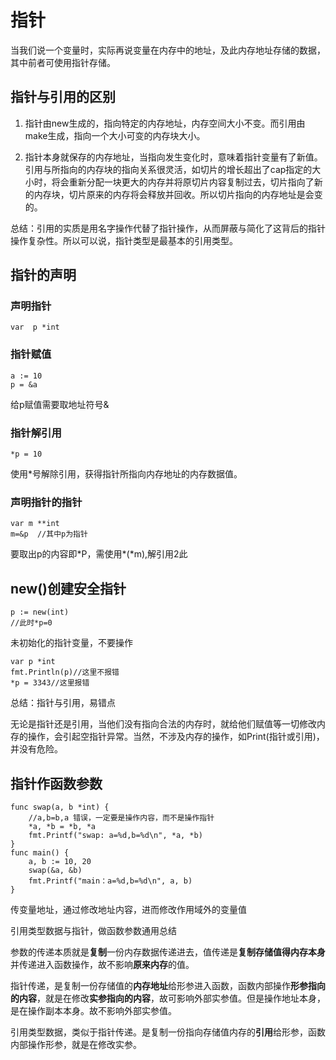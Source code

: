 # 指针

当我们说一个变量时，实际再说变量在内存中的地址，及此内存地址存储的数据，其中前者可使用指针存储。

## 指针与引用的区别

1. 指针由new生成的，指向特定的内存地址，内存空间大小不变。而引用由make生成，指向一个大小可变的内存块大小。

2. 指针本身就保存的内存地址，当指向发生变化时，意味着指针变量有了新值。引用与所指向的内存块的指向关系很灵活，如切片的增长超出了cap指定的大小时，将会重新分配一块更大的内存并将原切片内容复制过去，切片指向了新的内存块，切片原来的内存将会释放并回收。所以切片指向的内存地址是会变的。

总结：引用的实质是用名字操作代替了指针操作，从而屏蔽与简化了这背后的指针操作复杂性。所以可以说，指针类型是最基本的引用类型。

## 指针的声明

### 声明指针

    var  p *int

### 指针赋值

    a := 10
    p = &a

 给p赋值需要取地址符号&

### 指针解引用

    *p = 10

使用*号解除引用，获得指针所指向内存地址的内存数据值。

### 声明指针的指针

    var m **int
    m=&p  //其中p为指针

要取出p的内容即\*P，需使用*(*m),解引用2此

## new()创建安全指针

    p := new(int)
    //此时*p=0

未初始化的指针变量，不要操作

    var p *int
    fmt.Println(p)//这里不报错
    *p = 3343//这里报错

总结：指针与引用，易错点

无论是指针还是引用，当他们没有指向合法的内存时，就给他们赋值等一切修改内存的操作，会引起空指针异常。当然，不涉及内存的操作，如Print(指针或引用)，并没有危险。

## 指针作函数参数

    func swap(a, b *int) {
        //a,b=b,a 错误，一定要是操作内容，而不是操作指针
        *a, *b = *b, *a
        fmt.Printf("swap: a=%d,b=%d\n", *a, *b)
    }
    func main() {
        a, b := 10, 20
        swap(&a, &b)
        fmt.Printf("main：a=%d,b=%d\n", a, b)
    }

传变量地址，通过修改地址内容，进而修改作用域外的变量值

引用类型数据与指针，做函数参数通用总结

参数的传递本质就是**复制**一份内存数据传递进去，值传递是**复制存储值得内存本身**并传递进入函数操作，故不影响**原来内存**的值。

指针传递，是复制一份存储值的**内存地址**给形参进入函数，函数内部操作**形参指向的内容**，就是在修改**实参指向的内容**，故可影响外部实参值。但是操作地址本身，是在操作副本本身。故不影响外部实参值。

引用类型数据，类似于指针传递。是复制一份指向存储值内存的**引用**给形参，函数内部操作形参，就是在修改实参。
